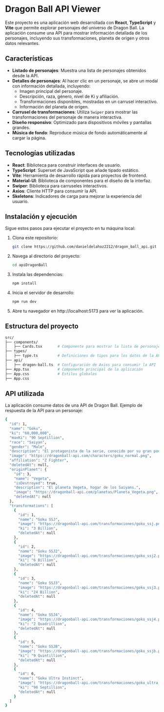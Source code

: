 # Dragon Ball API Viewer

Este proyecto es una aplicación web desarrollada con **React**, **TypeScript** y **Vite** que permite explorar personajes del universo de Dragon Ball. La aplicación consume una API para mostrar información detallada de los personajes, incluyendo sus transformaciones, planeta de origen y otros datos relevantes.

## Características

- **Listado de personajes**: Muestra una lista de personajes obtenidos desde la API.
- **Detalles de personajes**: Al hacer clic en un personaje, se abre un modal con información detallada, incluyendo:
  - Imagen principal del personaje.
  - Descripción, raza, género, nivel de Ki y afiliación.
  - Transformaciones disponibles, mostradas en un carrusel interactivo.
  - Información del planeta de origen.
- **Carrusel de transformaciones**: Utiliza `Swiper` para mostrar las transformaciones del personaje de manera interactiva.
- **Diseño responsivo**: Optimizado para dispositivos móviles y pantallas grandes.
- **Música de fondo**: Reproduce música de fondo automáticamente al cargar la página.

## Tecnologías utilizadas

- **React**: Biblioteca para construir interfaces de usuario.
- **TypeScript**: Superset de JavaScript que añade tipado estático.
- **Vite**: Herramienta de desarrollo rápida para proyectos de frontend.
- **Material-UI**: Biblioteca de componentes para el diseño de la interfaz.
- **Swiper**: Biblioteca para carruseles interactivos.
- **Axios**: Cliente HTTP para consumir la API.
- **Skeletons**: Indicadores de carga para mejorar la experiencia del usuario.

## Instalación y ejecución

Sigue estos pasos para ejecutar el proyecto en tu máquina local:

1. Clona este repositorio:

   ```bash
   git clone https://github.com/danieldelahoz2212/dragon_ball_api.git

   ```

2. Navega al directorio del proyecto:

   ```bash
   cd apiDragonBall

   ```

3. Instala las dependencias:

   ```bash
   npm install

   ```

4. Inicia el servidor de desarrollo:

   ```bash
   npm run dev

   ```

5. Abre tu navegador en http://localhost:5173 para ver la aplicación.

## Estructura del proyecto

```bash
src/
├── components/
│   ├── Cards.tsx       # Componente para mostrar la lista de personajes
├── types/
│   ├── type.ts         # Definiciones de tipos para los datos de la API
├── api/
│   ├── dragon-ball.ts  # Configuración de Axios para consumir la API
├── App.tsx             # Componente principal de la aplicación
├── App.css             # Estilos globales
├── App.css
```

## API utilizada

La aplicación consume datos de una API de Dragon Ball. Ejemplo de respuesta de la API para un personaje:

```bash
{
  "id": 1,
  "name": "Goku",
  "ki": "60,000,000",
  "maxKi": "90 Septillion",
  "race": "Saiyan",
  "gender": "Male",
  "description": "El protagonista de la serie, conocido por su gran poder y espíritu de lucha.",
  "image": "https://dragonball-api.com/characters/goku_normal.png",
  "affiliation": "Z Fighter",
  "deletedAt": null,
  "originPlanet": {
    "id": 3,
    "name": "Vegeta",
    "isDestroyed": true,
    "description": "El planeta Vegeta, hogar de los Saiyans.",
    "image": "https://dragonball-api.com/planetas/Planeta_Vegeta.png",
    "deletedAt": null
  },
  "transformations": [
    {
      "id": 1,
      "name": "Goku SSJ",
      "image": "https://dragonball-api.com/transformaciones/goku_ssj.png",
      "ki": "3 Billion",
      "deletedAt": null
    },
    {
      "id": 2,
      "name": "Goku SSJ2",
      "image": "https://dragonball-api.com/transformaciones/goku_ssj2.png",
      "ki": "6 Billion",
      "deletedAt": null
    },
    {
      "id": 3,
      "name": "Goku SSJ3",
      "image": "https://dragonball-api.com/transformaciones/goku_ssj3.png",
      "ki": "24 Billion",
      "deletedAt": null
    },
    {
      "id": 4,
      "name": "Goku SSJ4",
      "image": "https://dragonball-api.com/transformaciones/goku_ssj4.png",
      "ki": "2 Quadrillion",
      "deletedAt": null
    },
    {
      "id": 5,
      "name": "Goku SSJB",
      "image": "https://dragonball-api.com/transformaciones/goku_ssjb.png",
      "ki": "9 Quintillion",
      "deletedAt": null
    },
    {
      "id": 6,
      "name": "Goku Ultra Instinct",
      "image": "https://dragonball-api.com/transformaciones/goku_ultra_instinct.png",
      "ki": "90 Septillion",
      "deletedAt": null
    }
  ]
}
```
